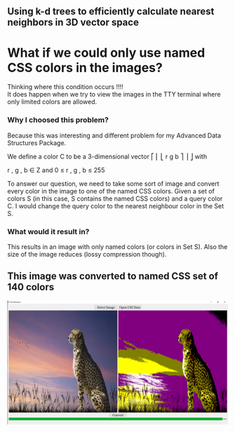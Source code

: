 <h2>Using k-d trees to efficiently calculate nearest neighbors in 3D vector space</h2>

<h1>What if we could only use named CSS colors in the images?</h1>

<p>Thinking where this condition occurs !!!! <br> It does happen when we try to view the images in the TTY terminal where only limited colors are allowed.

<h3>Why I choosed this problem?</h3>

Because this was interesting and different problem for my Advanced Data Structures Package.

We define a color 
C
 to be a 3-dimensional vector 
⎡
⎢
⎣
r
g
b
⎤
⎥
⎦
 with

r
,
g
,
b
∈
Z
 and 
0
≤
r
,
g
,
b
≤
255

To answer our question, we need to take some sort of image and convert every color in the image to one of the named CSS colors. Given a set of colors 
S
 (in this case, 
S
 contains the named CSS colors) and a query color 
C. I would change the query color to the nearest neighbour color in the Set S.

<h3>What would it result in?</h3>
This results in an image with only named colors (or colors in Set S).
Also the size of the image reduces (lossy compression though).

<h2>This image was converted to named CSS set of 140 colors</h2>
<img src="Output.png">
